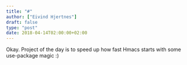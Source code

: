 ```yaml
---
title: "#"
author: ["Eivind Hjertnes"]
draft: false
type: "post"
date: 2018-04-14T02:00:00+02:00
---
```


Okay. Project of the day is to speed up how fast Hmacs starts with some
use-package magic :)
